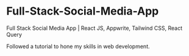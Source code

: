 # Full-Stack-Social-Media-App
Full Stack Social Media App | React JS, Appwrite, Tailwind CSS, React Query


Followed a tutorial to hone my skills in web development.
